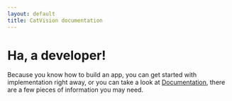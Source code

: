 ```yaml
---
layout: default
title: CatVision documentation
---
```


# Ha, a developer!

Because you know how to build an app, you can get started with implementation right away, or you can take a look at [Documentation]({{site.url}}/README.md "CatVision.io Docs"), there are a few pieces of information you may need.


